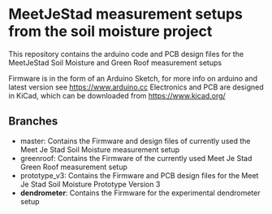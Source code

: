MeetJeStad measurement setups from the soil moisture project
============================================================

This repository contains the arduino code and PCB design files for the MeetJeStad Soil Moisture and Green Roof measurement setups

Firmware is in the form of an Arduino Sketch, for more info on arduino and latest version see  https://www.arduino.cc
Electronics and PCB are designed in KiCad, which can be downloaded from https://www.kicad.org/

## Branches

- master: Contains the Firmware and design files of currently used the Meet Je Stad Soil Moisture measurement setup
- greenroof: Contains the Firmware of the currently used Meet Je Stad Green Roof measurement setup
- prototype_v3: Contains the Firmware and PCB design files for the Meet Je Stad Soil Moisture Prototype Version 3
- **dendrometer**: Contains the Firmware for the experimental dendrometer setup 
  
